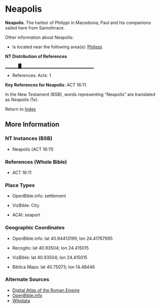 # Neapolis
**Neapolis**. 
The harbor of Philippi in Macedonia; Paul and his companions sailed here from Samothrace. 




Other information about Neapolis:


* Is located near the following area(s): 
[Philippi](Philippi.md). 


**NT Distribution of References**

▁▁▁▁█▁▁▁▁▁▁▁▁▁▁▁▁▁▁▁▁▁▁▁▁▁▁
* References: Acts: 1



**Key References for Neapolis**: 
ACT 16:11. 




In the New Testament (BSB), words representing “Neapolis” are translated as 
*Neapolis* (1x). 


Return to [Index](00-Index.md)

## More Information

### NT Instances (BSB)

* Neapolis (ACT 16:11)



### References (Whole Bible)

* ACT 16:11


### Place Types

* OpenBible.info: settlement

* VizBible: City

* ACAI: seaport



### Geographic Coordinates

* OpenBible.info: lat 40.94413199; lon 24.41767995

* Recogito: lat 40.93504; lon 24.415015

* VizBible: lat 40.93504; lon 24.415015

* Biblica Maps: lat 40.75073; lon 14.48446



### Alternate Sources

* [Digital Atlas of the Roman Empire](https://imperium.ahlfeldt.se/places/21896)
* [OpenBible.info](https://www.openbible.info/geo/ancient/a6a7150)
* [Wikidata](http://www.wikidata.org/entity/Q6984309)



